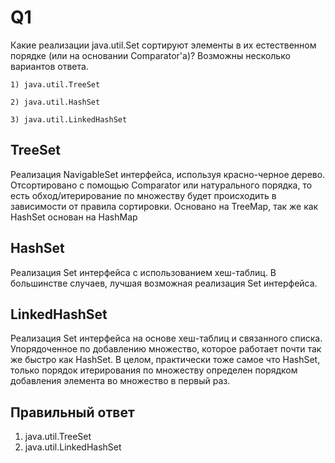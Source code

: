 # Q1
Какие реализации java.util.Set сортируют элементы в их естественном порядке (или на
основании Comparator'а)? Возможны несколько вариантов ответа.

    1) java.util.TreeSet
    
    2) java.util.HashSet
    
    3) java.util.LinkedHashSet

## TreeSet
Реализация NavigableSet интерфейса, используя красно-черное дерево. Отсортировано с помощью Comparator или натурального порядка, то есть обход/итерирование по множеству будет происходить в зависимости от правила сортировки. Основано на TreeMap, так же как HashSet основан на HashMap
## HashSet
Реализация Set интерфейса с использованием хеш-таблиц. В большинстве случаев, лучшая возможная реализация Set интерфейса.
## LinkedHashSet
Реализация Set интерфейса на основе хеш-таблиц и связанного списка. 
Упорядоченное по добавлению множество, которое работает почти так же быстро как HashSet. 
В целом, практически тоже самое что HashSet, только порядок итерирования по множеству определен порядком добавления элемента во множество в первый раз.

## Правильный ответ
1) java.util.TreeSet
3) java.util.LinkedHashSet


